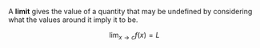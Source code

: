 A **limit** gives the value of a quantity that may be undefined by considering what the values around it imply it to be.

$$
\lim_{x \to c} f(x) = L
$$